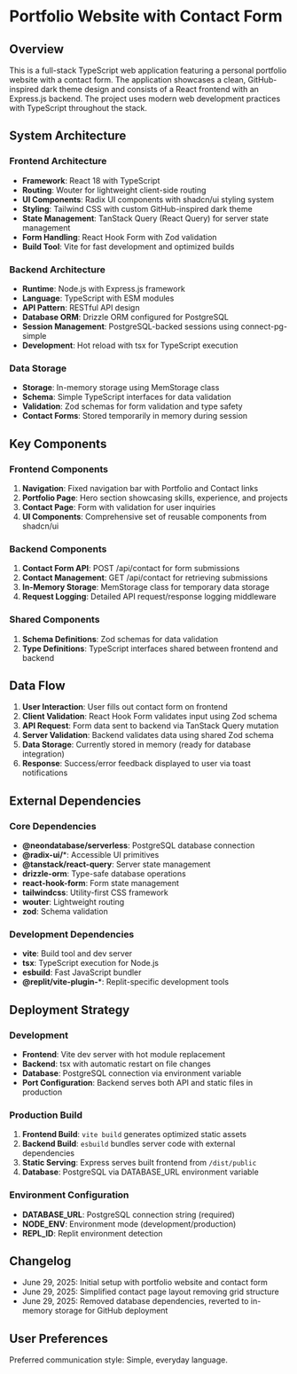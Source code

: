 # Portfolio Website with Contact Form

## Overview

This is a full-stack TypeScript web application featuring a personal portfolio website with a contact form. The application showcases a clean, GitHub-inspired dark theme design and consists of a React frontend with an Express.js backend. The project uses modern web development practices with TypeScript throughout the stack.

## System Architecture

### Frontend Architecture
- **Framework**: React 18 with TypeScript
- **Routing**: Wouter for lightweight client-side routing
- **UI Components**: Radix UI components with shadcn/ui styling system
- **Styling**: Tailwind CSS with custom GitHub-inspired dark theme
- **State Management**: TanStack Query (React Query) for server state management
- **Form Handling**: React Hook Form with Zod validation
- **Build Tool**: Vite for fast development and optimized builds

### Backend Architecture
- **Runtime**: Node.js with Express.js framework
- **Language**: TypeScript with ESM modules
- **API Pattern**: RESTful API design
- **Database ORM**: Drizzle ORM configured for PostgreSQL
- **Session Management**: PostgreSQL-backed sessions using connect-pg-simple
- **Development**: Hot reload with tsx for TypeScript execution

### Data Storage
- **Storage**: In-memory storage using MemStorage class
- **Schema**: Simple TypeScript interfaces for data validation
- **Validation**: Zod schemas for form validation and type safety
- **Contact Forms**: Stored temporarily in memory during session

## Key Components

### Frontend Components
1. **Navigation**: Fixed navigation bar with Portfolio and Contact links
2. **Portfolio Page**: Hero section showcasing skills, experience, and projects
3. **Contact Page**: Form with validation for user inquiries
4. **UI Components**: Comprehensive set of reusable components from shadcn/ui

### Backend Components
1. **Contact Form API**: POST /api/contact for form submissions
2. **Contact Management**: GET /api/contact for retrieving submissions
3. **In-Memory Storage**: MemStorage class for temporary data storage
4. **Request Logging**: Detailed API request/response logging middleware

### Shared Components
1. **Schema Definitions**: Zod schemas for data validation
2. **Type Definitions**: TypeScript interfaces shared between frontend and backend

## Data Flow

1. **User Interaction**: User fills out contact form on frontend
2. **Client Validation**: React Hook Form validates input using Zod schema
3. **API Request**: Form data sent to backend via TanStack Query mutation
4. **Server Validation**: Backend validates data using shared Zod schema
5. **Data Storage**: Currently stored in memory (ready for database integration)
6. **Response**: Success/error feedback displayed to user via toast notifications

## External Dependencies

### Core Dependencies
- **@neondatabase/serverless**: PostgreSQL database connection
- **@radix-ui/***: Accessible UI primitives
- **@tanstack/react-query**: Server state management
- **drizzle-orm**: Type-safe database operations
- **react-hook-form**: Form state management
- **tailwindcss**: Utility-first CSS framework
- **wouter**: Lightweight routing
- **zod**: Schema validation

### Development Dependencies
- **vite**: Build tool and dev server
- **tsx**: TypeScript execution for Node.js
- **esbuild**: Fast JavaScript bundler
- **@replit/vite-plugin-***: Replit-specific development tools

## Deployment Strategy

### Development
- **Frontend**: Vite dev server with hot module replacement
- **Backend**: tsx with automatic restart on file changes
- **Database**: PostgreSQL connection via environment variable
- **Port Configuration**: Backend serves both API and static files in production

### Production Build
1. **Frontend Build**: `vite build` generates optimized static assets
2. **Backend Build**: `esbuild` bundles server code with external dependencies
3. **Static Serving**: Express serves built frontend from `/dist/public`
4. **Database**: PostgreSQL via DATABASE_URL environment variable

### Environment Configuration
- **DATABASE_URL**: PostgreSQL connection string (required)
- **NODE_ENV**: Environment mode (development/production)
- **REPL_ID**: Replit environment detection

## Changelog
- June 29, 2025: Initial setup with portfolio website and contact form
- June 29, 2025: Simplified contact page layout removing grid structure
- June 29, 2025: Removed database dependencies, reverted to in-memory storage for GitHub deployment

## User Preferences

Preferred communication style: Simple, everyday language.